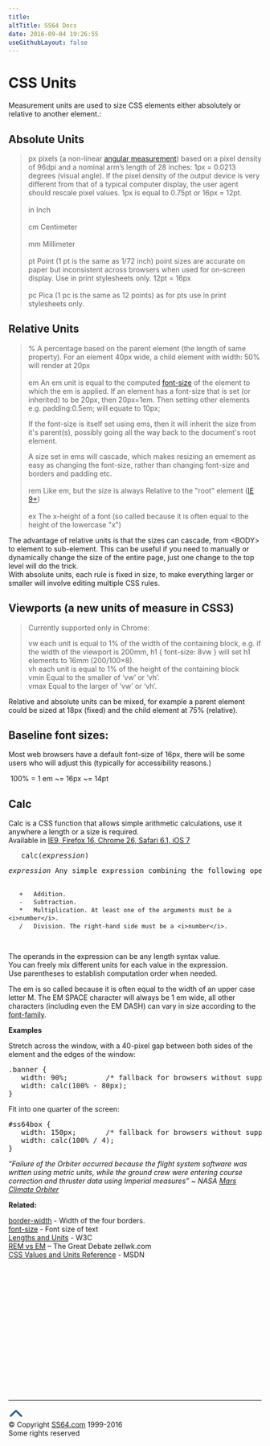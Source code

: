 ```yaml
---
title:
altTitle: SS64 Docs
date: 2016-09-04 19:26:55
useGithubLayout: false
---
```

<!-- #BeginLibraryItem "/Library/head_csssyntax.lbi" --><!-- #EndLibraryItem --><h1>CSS Units</h1>
<p>Measurement units are used to size CSS elements either absolutely or relative to another element.:</p>
<h2>Absolute Units</h2>
<blockquote>
<p><span class="code">px </span>pixels (a non-linear <a href="http://inamidst.com/stuff/notes/csspx">angular measurement</a>) based on a pixel density of 96dpi and a nominal arm’s length of 28 inches: 1px = 0.0213 degrees (visual angle). If the pixel density of the output device is very different from that of  a typical computer display, the user agent should rescale pixel values. 1px is equal to 0.75pt or 16px = 12pt.<br>
<br>
<span class="code">in </span>Inch<br>
<br>
<span class="code">cm </span>Centimeter<br>
<br>
<span class="code">mm </span>Millimeter<br>
<br>
<span class="code">pt </span>Point (1 pt is the same as 1/72 inch) point sizes are accurate on paper but inconsistent across browsers when used for on-screen display. Use in print stylesheets only. 12pt = 16px<br>
<br>
<span class="code">pc </span>Pica (1 pc is the same as 12 points) as for pts use in print stylesheets only.<br>
</p>
</blockquote>
<h2>Relative Units</h2>
<blockquote>
<p><span class="code">% </span>A percentage based on the parent element (the length of same property). For an element 40px wide, a child element with <span class="code">width: 50%</span> will render at 20px<br>
<br>
<span class="code">em </span> An em unit is equal to the computed <a href="font-size.html">font-size</a> of the element to which the em is applied. If an element has a font-size that is set (or inherited) to be 20px, then 20px=1em. Then setting other elements e.g. <span class="code">padding:0.5em;</span> will equate to 10px;</p>
<p>If the font-size is itself set using ems, then it will inherit the size from it's parent(s), possibly going all the way back to the document's root element.</p>
<p>A  size set in ems will cascade, which makes resizing an emement as easy as changing the font-size, rather than changing font-size and borders and padding etc. <br>
<br>
<span class="code">rem </span>Like em, but the size is always Relative to the "root" element  (<a href="http://caniuse.com/#search=rem">IE 9+</a>)<br>
<br>
<span class="code">ex </span>The x-height of a font (so called because it is often equal to the height of the lowercase "x")</p>
</blockquote>
<p>The advantage of relative units is that the sizes can cascade, from &lt;BODY&gt; to element to sub-element. This can be useful if you need to manually or dynamically change the size of the entire page, just one change to the top level will do the trick.<br>
With absolute units, each rule is fixed in size, to make everything larger or smaller will involve editing multiple CSS rules.</p>
<h2>Viewports (a new units of measure in CSS3)</h2>
<blockquote>
<p>Currently supported only in Chrome:</p>
<p><span class="code">vw</span> each unit is equal to 1% of the width of the containing block, e.g. if the width of the viewport is 200mm, <span class="code">h1 { font-size: 8vw }</span> will set h1 elements to 16mm (200/100×8). <br>
<span class="code">vh </span>each unit is equal to 1% of the height of the containing block<br>
<span class="code">vmin</span> Equal to the smaller of ‘vw’ or ‘vh’.<br>
<span class="code">vmax</span> Equal to the larger of ‘vw’ or ‘vh’. </p>
</blockquote>
<p>Relative and absolute units can be mixed, for example a parent element could be sized at 18px (fixed) and the child element at 75% (relative).</p>
<h2>Baseline font sizes:</h2>
<p>Most web browsers have a default font-size of 16px,  there will be some users who will adjust this (typically for accessibility reasons.)</p>
<p><span class="code">&nbsp;100% = 1 em ~= 16px ~= 14pt</span></p>
<h2><a id="calc"></a>Calc</h2>
<p>Calc is a CSS function that allows simple arithmetic calculations, use it anywhere a length or a size is required. <br>
Available in <a href="http://caniuse.com/calc">IE9, Firefox 16, Chrome 26, Safari 6.1, iOS 7</a></p>
<pre>   calc(<i>expression</i>)</pre>
<pre><i>expression</i> Any simple expression combining the following operators:

       +   Addition.
       -   Subtraction.
       *   Multiplication. At least one of the arguments must be a <i>number</i>.
       /   Division. The right-hand side must be a <i>number</i>.
</pre>
<p> The operands in the expression can be any length syntax value. <br>
You can freely mix  different units for each value in the expression. <br>
Use parentheses to establish computation order when needed.</p>
<p>The em is so called because it is often equal to the  width of an upper case letter M.  The EM SPACE character will always be 1 em wide, all other characters (including even the EM DASH) can vary in size according to the <a href="font-family.html">font-family</a>.</p>
<p><b>Examples</b></p>
<p>Stretch across the window, with a 40-pixel gap between both sides of the element and the edges of the window:</p>
<pre>.banner {
   width: 90%;         /* fallback for browsers without support for calc() */
   width: calc(100% - 80px);
}</pre>
<p> Fit into one quarter of the screen:<br>
</p>
<pre>#ss64box {
   width: 150px;       /* fallback for browsers without support for calc() */   
   width: calc(100% / 4);
}</pre>
<p class="quote"><i class="quote">“Failure of the Orbiter occurred because the flight system software  was written using metric units, while the ground crew were entering course correction and thruster data using  Imperial measures” ~ NASA <a href="http://en.wikipedia.org/wiki/Mars_Climate_Orbiter#Communications_loss">Mars Climate Orbiter</a></i></p>
<p><b>Related:</b></p>
<p><a href="border-width.html">border-width</a> - Width of the four borders.<br>
<a href="font-size.html">font-size</a> - Font size of text<br>
<a href="http://www.w3.org/TR/CSS2/syndata.html#values">Lengths and Units</a> - W3C<br>
<a href="http://zellwk.com/blog/rem-vs-em/">REM vs EM</a> – The Great Debate zellwk.com<br>
<a href="http://msdn.microsoft.com/en-us/library/ms537660%28v=vs.85%29.aspx">CSS Values and Units Reference</a> - MSDN<br>
</p><!-- #BeginLibraryItem "/Library/foot_css.lbi" --><p>
<!-- CSS -->
<ins class="adsbygoogle" style="display:inline-block;width:300px;height:250px" data-ad-client="ca-pub-6140977852749469" data-ad-slot="2739097502"></ins>
<script>
(adsbygoogle = window.adsbygoogle || []).push({});
</script></p>
<hr>
<div id="bl" class="footer"><a href="syntax-units.html#"><img src="../images/top.png" width="30" height="22" alt="Back to the Top"></a></div>
<div id="br" class="footer, tagline">© Copyright <a href="http://ss64.com/">SS64.com</a> 1999-2016<br>
Some rights reserved</div><!-- #EndLibraryItem -->
